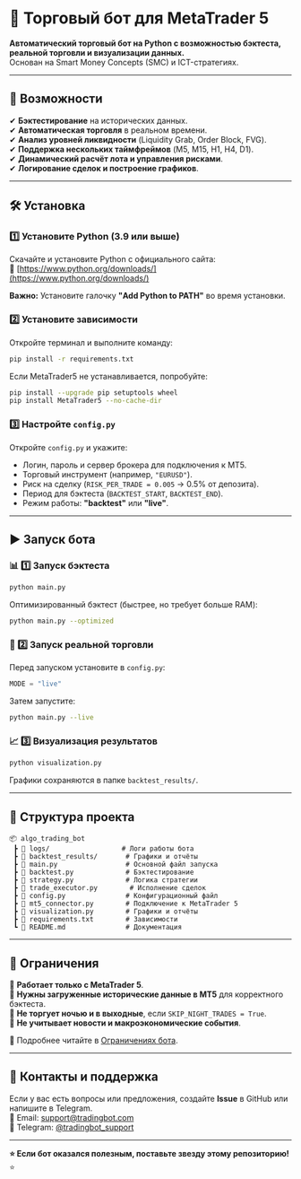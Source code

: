 # 🚀 Торговый бот для MetaTrader 5

**Автоматический торговый бот на Python с возможностью бэктеста, реальной торговли и визуализации данных.**  
Основан на Smart Money Concepts (SMC) и ICT-стратегиях.

---

## 📌 Возможности
✔ **Бэктестирование** на исторических данных.  
✔ **Автоматическая торговля** в реальном времени.  
✔ **Анализ уровней ликвидности** (Liquidity Grab, Order Block, FVG).  
✔ **Поддержка нескольких таймфреймов** (M5, M15, H1, H4, D1).  
✔ **Динамический расчёт лота и управления рисками**.  
✔ **Логирование сделок и построение графиков**.  

---

## 🛠 Установка

### 1️⃣ Установите Python (3.9 или выше)
Скачайте и установите Python с официального сайта:  
🔗 [https://www.python.org/downloads/](https://www.python.org/downloads/)

**Важно:** Установите галочку **"Add Python to PATH"** во время установки.

### 2️⃣ Установите зависимости
Откройте терминал и выполните команду:

```sh
pip install -r requirements.txt
```

Если MetaTrader5 не устанавливается, попробуйте:

```sh
pip install --upgrade pip setuptools wheel
pip install MetaTrader5 --no-cache-dir
```

### 3️⃣ Настройте `config.py`
Откройте `config.py` и укажите:

- Логин, пароль и сервер брокера для подключения к MT5.
- Торговый инструмент (например, `"EURUSD"`).
- Риск на сделку (`RISK_PER_TRADE = 0.005` → 0.5% от депозита).
- Период для бэктеста (`BACKTEST_START`, `BACKTEST_END`).
- Режим работы: **"backtest"** или **"live"**.

---

## ▶ Запуск бота

### 📊 1️⃣ Запуск бэктеста
```sh
python main.py
```

Оптимизированный бэктест (быстрее, но требует больше RAM):
```sh
python main.py --optimized
```

### 🤖 2️⃣ Запуск реальной торговли
Перед запуском установите в `config.py`:
```python
MODE = "live"
```
Затем запустите:
```sh
python main.py --live
```

### 📈 3️⃣ Визуализация результатов
```sh
python visualization.py
```
Графики сохраняются в папке `backtest_results/`.

---

## 📂 Структура проекта
```
📦 algo_trading_bot
 ┣ 📂 logs/                  # Логи работы бота
 ┣ 📂 backtest_results/       # Графики и отчёты
 ┣ 📜 main.py                 # Основной файл запуска
 ┣ 📜 backtest.py             # Бэктестирование
 ┣ 📜 strategy.py             # Логика стратегии
 ┣ 📜 trade_executor.py        # Исполнение сделок
 ┣ 📜 config.py               # Конфигурационный файл
 ┣ 📜 mt5_connector.py        # Подключение к MetaTrader 5
 ┣ 📜 visualization.py        # Графики и отчёты
 ┣ 📜 requirements.txt        # Зависимости
 ┗ 📜 README.md               # Документация
```

---

## 🚨 Ограничения
🔹 **Работает только с MetaTrader 5**.  
🔹 **Нужны загруженные исторические данные в MT5** для корректного бэктеста.  
🔹 **Не торгует ночью и в выходные**, если `SKIP_NIGHT_TRADES = True`.  
🔹 **Не учитывает новости и макроэкономические события**.  

📄 Подробнее читайте в [Ограничениях бота](bot_limitations.txt).

---

## 📌 Контакты и поддержка
Если у вас есть вопросы или предложения, создайте **Issue** в GitHub или напишите в Telegram.  
📩 Email: support@tradingbot.com  
📢 Telegram: [@tradingbot_support](https://t.me/tradingbot_support)  

---

**⭐ Если бот оказался полезным, поставьте звезду этому репозиторию!** ⭐  
